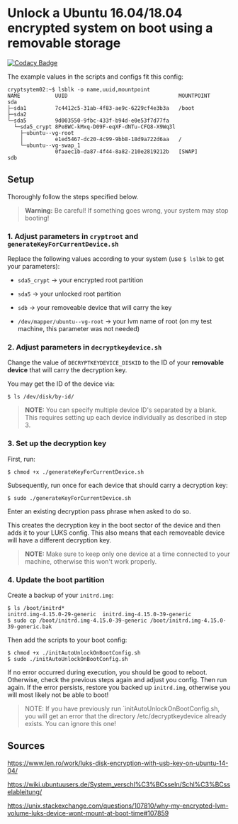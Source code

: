 # Unlock a Ubuntu 16.04/18.04 encrypted system on boot using a removable storage

[![Codacy Badge](https://api.codacy.com/project/badge/Grade/fd6cf6c43b9542fc90fc2bb038a648a4)](https://app.codacy.com/app/stesee/UnlockLuksOnBootByToken?utm_source=github.com&utm_medium=referral&utm_content=Codeuctivity/UnlockLuksOnBootByToken&utm_campaign=Badge_Grade_Dashboard)


The example values in the scripts and configs fit this config:

```shell
cryptsytem02:~$ lsblk -o name,uuid,mountpoint
NAME           UUID                                   MOUNTPOINT
sda
├─sda1         7c4412c5-31ab-4f83-ae9c-6229cf4e3b3a   /boot
├─sda2
└─sda5         9d003550-9fbc-433f-b94d-e0e53f7d77fa
  └─sda5_crypt 8Pe8WC-kMxq-D09F-eqXF-dNTu-CFQ8-X9Wq3l
    ├─ubuntu--vg-root
    │          e1ed5467-dc20-4c99-9bb8-18d9a722d6aa   /
    └─ubuntu--vg-swap_1
               0faaec1b-da87-4f44-8a82-210e2819212b   [SWAP]
sdb
```

## Setup

Thoroughly follow the steps specified below.

> **Warning:** Be careful! If something goes wrong, your system may stop booting!

### 1. Adjust parameters in `cryptroot` and `generateKeyForCurrentDevice.sh`

Replace the following values according to your system (use `$ lslbk` to get your parameters):

- `sda5_crypt` -> your encrypted root partition

- `sda5` -> your unlocked root partition

- `sdb` -> your removeable device that will carry the key

- `/dev/mapper/ubuntu--vg-root` -> your lvm name of root (on my test machine, this parameter was not needed)

### 2. Adjust parameters in `decryptkeydevice.sh`

Change the value of `DECRYPTKEYDEVICE_DISKID` to the ID of your **removable device** that will carry the decryption key.

You may get the ID of the device via:

```shell
$ ls /dev/disk/by-id/
```

> **NOTE:** You can specify multiple device ID's separated by a blank. This requires setting up each device individually as described in step 3.

### 3. Set up the decryption key

First, run:

```shell
$ chmod +x ./generateKeyForCurrentDevice.sh
```

Subsequently, run once for each device that should carry a decryption key:

```shell
$ sudo ./generateKeyForCurrentDevice.sh
```

Enter an existing decryption pass phrase when asked to do so.

This creates the decryption key in the boot sector of the device and then adds it to your LUKS config. This also means that each removeable device will have a different decryption key.

> **NOTE:** Make sure to keep only one device at a time connected to your machine, otherwise this won't work properly.

### 4. Update the boot partition

Create a backup of your `initrd.img`:

```shell
$ ls /boot/initrd*
initrd.img-4.15.0-29-generic  initrd.img-4.15.0-39-generic
$ sudo cp /boot/initrd.img-4.15.0-39-generic /boot/initrd.img-4.15.0-39-generic.bak
```

Then add the scripts to your boot config:

```shell
$ chmod +x ./initAutoUnlockOnBootConfig.sh
$ sudo ./initAutoUnlockOnBootConfig.sh
```

If no error occurred during execution, you should be good to reboot. Otherwise, check the previous steps again and adjust you config. Then run again. If the error persists, restore you backed up `initrd.img`, otherwise you will most likely not be able to boot!

> NOTE: If you have previously run `initAutoUnlockOnBootConfig.sh, you will get an error that the directory /etc/decryptkeydevice already exists. You can ignore this one!

## Sources

https://www.len.ro/work/luks-disk-encryption-with-usb-key-on-ubuntu-14-04/

https://wiki.ubuntuusers.de/System_verschl%C3%BCsseln/Schl%C3%BCsselableitung/

https://unix.stackexchange.com/questions/107810/why-my-encrypted-lvm-volume-luks-device-wont-mount-at-boot-time#107859
